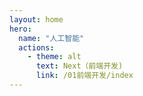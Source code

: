 ```yaml
---
layout: home
hero:
  name: "人工智能"
  actions:
    - theme: alt
      text: Next（前端开发)
      link: /01前端开发/index
---
```


<Posts :dir="'03人工智能'"/>